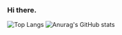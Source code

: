 ### Hi there.

![Top Langs](https://github-readme-stats.vercel.app/api/top-langs/?username=rimao-uni)
![Anurag's GitHub stats](https://github-readme-stats.vercel.app/api?username=rimao-uni)
